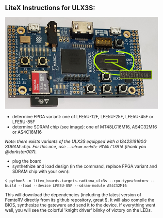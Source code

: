 LiteX Instructions for ULX3S:
-----------------------------
![](Images/ULX3S_SDRAM.jpg)

- determine FPGA variant: one of LFE5U-12F, LFE5U-25F, LFE5U-45F or LFE5U-85F
- determine SDRAM chip (see image): one of MT48LC16M16, AS4C32M16 or AS4C16M16

_Note: there exists variants of the ULX3S equipped with a IS42S16160G
SDRAM chip. For this one, use `--sdram-module MT48LC16M16` 
(thank you @darkstar007)._

- plug the board
- synthethize and load design (in the command, replace FPGA variant and SDRAM chip with your own):
```
$ python3 -m litex_boards.targets.radiona_ulx3s --cpu-type=femtorv --build --load --device LFE5U-85F --sdram-module AS4C32M16
```

This will download the dependencies (including the latest version of
FemtoRV directly from its github repository, great !). It will also
compile the BIOS, synthesize the gateware and send it to the
device. If everything went well, you will see the colorful 'knight
driver' blinky of victory on the LEDs.

